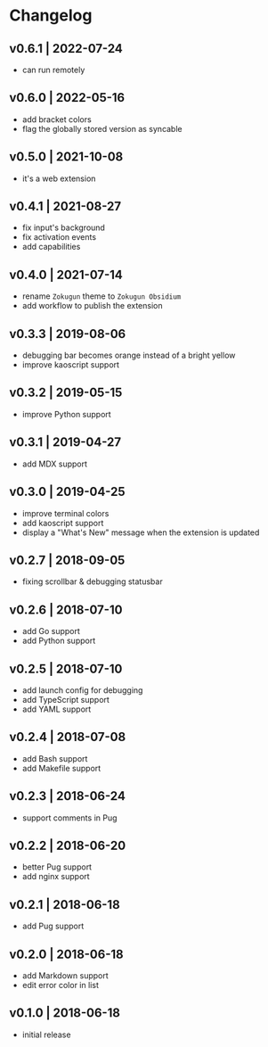# Changelog

## v0.6.1 | 2022-07-24
- can run remotely

## v0.6.0 | 2022-05-16
- add bracket colors
- flag the globally stored version as syncable

## v0.5.0 | 2021-10-08
- it's a web extension

## v0.4.1 | 2021-08-27
- fix input's background
- fix activation events
- add capabilities

## v0.4.0 | 2021-07-14

- rename `Zokugun` theme to `Zokugun Obsidium`
- add workflow to publish the extension

## v0.3.3 | 2019-08-06

- debugging bar becomes orange instead of a bright yellow
- improve kaoscript support

## v0.3.2 | 2019-05-15

- improve Python support

## v0.3.1 | 2019-04-27

- add MDX support

## v0.3.0 | 2019-04-25

- improve terminal colors
- add kaoscript support
- display a "What's New" message when the extension is updated

## v0.2.7 | 2018-09-05

- fixing scrollbar & debugging statusbar

## v0.2.6 | 2018-07-10

- add Go support
- add Python support

## v0.2.5 | 2018-07-10

- add launch config for debugging
- add TypeScript support
- add YAML support

## v0.2.4 | 2018-07-08

- add Bash support
- add Makefile support

## v0.2.3 | 2018-06-24

- support comments in Pug

## v0.2.2 | 2018-06-20

- better Pug support
- add nginx support

## v0.2.1 | 2018-06-18

- add Pug support

## v0.2.0 | 2018-06-18

- add Markdown support
- edit error color in list

## v0.1.0 | 2018-06-18

- initial release
